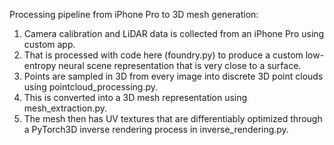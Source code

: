 Processing pipeline from iPhone Pro to 3D mesh generation:
1. Camera calibration and LiDAR data is collected from an iPhone Pro using custom app.
2. That is processed with code here (foundry.py) to produce a custom low-entropy neural scene representation that is very close to a surface.
3. Points are sampled in 3D from every image into discrete 3D point clouds using pointcloud_processing.py.
4. This is converted into a 3D mesh representation using mesh_extraction.py.
5. The mesh then has UV textures that are differentiably optimized through a PyTorch3D inverse rendering process in inverse_rendering.py.
